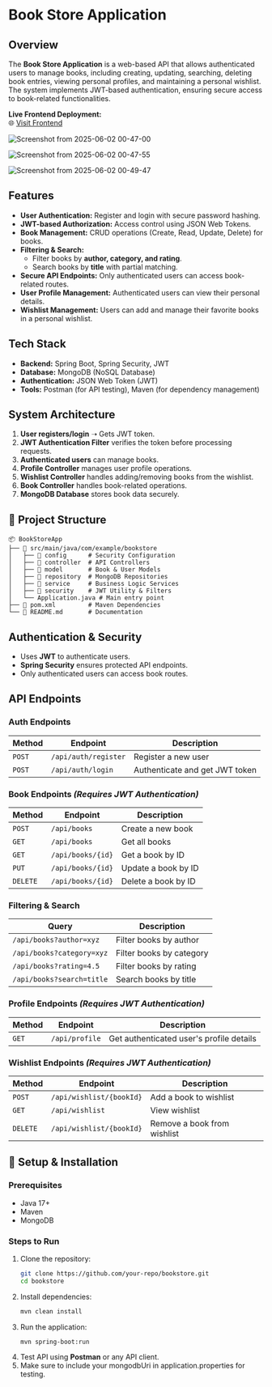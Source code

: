 # Book Store Application

##  Overview
The **Book Store Application** is a web-based API that allows authenticated users to manage books, including creating, updating, searching, deleting book entries, viewing personal profiles, and maintaining a personal wishlist. The system implements JWT-based authentication, ensuring secure access to book-related functionalities.

**Live Frontend Deployment:**  
🌐 [Visit Frontend](https://book-store-frontend-aditya-bhadaurias-projects.vercel.app/)


![Screenshot from 2025-06-02 00-47-00](https://github.com/user-attachments/assets/a7cdaf7f-94f8-43cf-a7d0-d4e047855477)

![Screenshot from 2025-06-02 00-47-55](https://github.com/user-attachments/assets/a7216e2c-db5b-4820-9579-b12a58382588)

![Screenshot from 2025-06-02 00-49-47](https://github.com/user-attachments/assets/fe257a1f-17e0-459b-869a-15a5513d06bd)


##  Features
- **User Authentication:** Register and login with secure password hashing.
- **JWT-based Authorization:** Access control using JSON Web Tokens.
- **Book Management:** CRUD operations (Create, Read, Update, Delete) for books.
- **Filtering & Search:**
  - Filter books by **author, category, and rating**.
  - Search books by **title** with partial matching.
- **Secure API Endpoints:** Only authenticated users can access book-related routes.
- **User Profile Management:** Authenticated users can view their personal details.
- **Wishlist Management:** Users can add and manage their favorite books in a personal wishlist.

##  Tech Stack
- **Backend:** Spring Boot, Spring Security, JWT
- **Database:** MongoDB (NoSQL Database)
- **Authentication:** JSON Web Token (JWT)
- **Tools:** Postman (for API testing), Maven (for dependency management)

##  System Architecture
1. **User registers/login** ➝ Gets JWT token.
2. **JWT Authentication Filter** verifies the token before processing requests.
3. **Authenticated users** can manage books.
4. **Profile Controller** manages user profile operations.
5. **Wishlist Controller** handles adding/removing books from the wishlist.
6. **Book Controller** handles book-related operations.
7. **MongoDB Database** stores book data securely.

## 📂 Project Structure
```
📦 BookStoreApp
├── 📁 src/main/java/com/example/bookstore
│   ├── 📂 config      # Security Configuration
│   ├── 📂 controller  # API Controllers
│   ├── 📂 model       # Book & User Models
│   ├── 📂 repository  # MongoDB Repositories
│   ├── 📂 service     # Business Logic Services
│   ├── 📂 security    # JWT Utility & Filters
│   └── Application.java # Main entry point
├── 📄 pom.xml         # Maven Dependencies
└── 📄 README.md       # Documentation
```

##  Authentication & Security
- Uses **JWT** to authenticate users.
- **Spring Security** ensures protected API endpoints.
- Only authenticated users can access book routes.

##  API Endpoints
### **Auth Endpoints**
| Method | Endpoint | Description |
|--------|------------|----------------|
| `POST` | `/api/auth/register` | Register a new user |
| `POST` | `/api/auth/login` | Authenticate and get JWT token |

### **Book Endpoints** *(Requires JWT Authentication)*
| Method | Endpoint | Description |
|--------|------------|----------------|
| `POST` | `/api/books` | Create a new book |
| `GET` | `/api/books` | Get all books |
| `GET` | `/api/books/{id}` | Get a book by ID |
| `PUT` | `/api/books/{id}` | Update a book by ID |
| `DELETE` | `/api/books/{id}` | Delete a book by ID |

### **Filtering & Search**
| Query | Description |
|----------------------|-------------------------------|
| `/api/books?author=xyz` | Filter books by author |
| `/api/books?category=xyz` | Filter books by category |
| `/api/books?rating=4.5` | Filter books by rating |
| `/api/books?search=title` | Search books by title |

### **Profile Endpoints** *(Requires JWT Authentication)*
| Method | Endpoint | Description |
|--------|------------|----------------|
| `GET` | `/api/profile` | Get authenticated user's profile details |

### **Wishlist Endpoints** *(Requires JWT Authentication)*
| Method | Endpoint | Description |
|--------|------------|----------------|
| `POST` | `/api/wishlist/{bookId}` | Add a book to wishlist |
| `GET` | `/api/wishlist` | View wishlist |
| `DELETE` | `/api/wishlist/{bookId}` | Remove a book from wishlist |

## 🔧 Setup & Installation
### **Prerequisites**
- Java 17+
- Maven
- MongoDB

### **Steps to Run**
1. Clone the repository:
   ```sh
   git clone https://github.com/your-repo/bookstore.git
   cd bookstore
   ```
2. Install dependencies:
   ```sh
   mvn clean install
   ```
3. Run the application:
   ```sh
   mvn spring-boot:run
   ```
4. Test API using **Postman** or any API client.
5. Make sure to include your mongodbUri in application.properties for testing.




